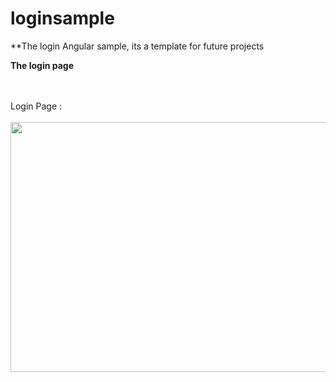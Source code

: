 # loginsample
**The login Angular sample, its a template for future projects

**The login page**

<br><br>
Login Page :
<br><br>
<img src="https://github.com/iscmiguelsamaniego/loginsample/assets/11413770/7d8c159a-b94b-4176-8916-faf9d78dbcdb" width="600" height="400">
<br><br>
